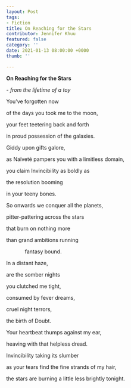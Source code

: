 ```yaml
---
layout: Post
tags:
- Fiction
title: On Reaching for the Stars
contributor: Jennifer Khuu
featured: false
category: ''
date: 2021-01-13 08:00:00 +0000
thumb: ''

---
```

**On Reaching for the Stars**

\- _from the lifetime of a toy_

You’ve forgotten now

of the days you took me to the moon,

your feet teetering back and forth

in proud possession of the galaxies.

Giddy upon gifts galore,

as Naïveté pampers you with a limitless domain,

you claim Invincibility as boldly as

the resolution booming

in your teeny bones.

So onwards we conquer all the planets,

pitter-pattering across the stars

that burn on nothing more

than grand ambitions running

<div style = "text-indent: 50px">fantasy bound.</div>

In a distant haze,

are the somber nights

you clutched me tight,

consumed by fever dreams,

cruel night terrors,

the birth of Doubt.

Your heartbeat thumps against my ear,

heaving with that helpless dread.

Invincibility taking its slumber

as your tears find the fine strands of my hair,

the stars are burning a little less brightly tonight.